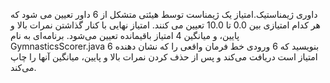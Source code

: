 داوری ژیمناستیک.امتیاز یک ژیمناست توسط هیئتی متشکل از 6 داور تعیین می شود که هر کدام امتیازی بین 0.0 تا 10.0 تعیین می کنند. امتیاز نهایی با کنار گذاشتن نمرات بالا و پایین، و میانگین 4 امتیاز باقیمانده تعیین می‌شود. برنامه‌ای به نام GymnasticsScorer.java بنویسید که 6 ورودی خط فرمان واقعی را که نشان دهنده 6 امتیاز است دریافت می‌کند و پس از حذف کردن نمرات بالا و پایین، میانگین آنها را چاپ می‌کند.
